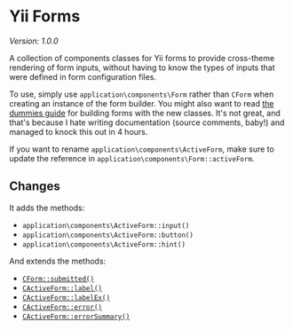 Yii Forms
=========

*Version: 1.0.0*

A collection of components classes for Yii forms to provide cross-theme rendering of form inputs, without having to know
the types of inputs that were defined in form configuration files.

To use, simply use `application\components\Form` rather than `CForm` when creating an instance of the form builder. You
might also want to read [the dummies guide](GUIDE.md) for building forms with the new classes. It's not great, and
that's because I hate writing documentation (source comments, baby!) and managed to knock this out in 4 hours.

If you want to rename `application\components\ActiveForm`, make sure to update the reference in
`application\components\Form::activeForm`.

## Changes

It adds the methods:

* `application\components\ActiveForm::input()`
* `application\components\ActiveForm::button()`
* `application\components\ActiveForm::hint()`

And extends the methods:

* [`CForm::submitted()`](http://yiiframework.com/doc/api/CForm#submitted-detail "CForm::submitted()")
* [`CActiveForm::label()`](http://yiiframework.com/doc/api/CActiveForm#label-detail "CActiveForm::label()")
* [`CActiveForm::labelEx()`](http://yiiframework.com/doc/api/CActiveForm#labelEx-detail "CActiveForm::labelEx()")
* [`CActiveForm::error()`](http://yiiframework.com/doc/api/CActiveForm#error-detail "CActiveForm::error()")
* [`CActiveForm::errorSummary()`](http://yiiframework.com/doc/api/CActiveForm#errorSummary-detail "CActiveForm::errorSummary()")
